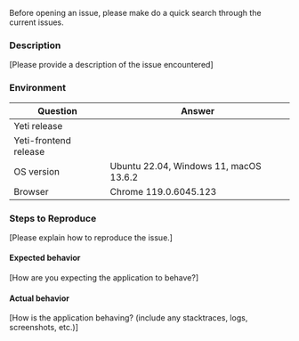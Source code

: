 Before opening an issue, please make do a quick search through the current issues.

### Description
[Please provide a description of the issue encountered]

### Environment

| Question         | Answer
|---------------------------|--------------------
| Yeti release              |
| Yeti-frontend release     |
| OS version                | Ubuntu 22.04, Windows 11, macOS 13.6.2
| Browser                   | Chrome 119.0.6045.123

### Steps to Reproduce

[Please explain how to reproduce the issue.]

#### Expected behavior
[How are you expecting the application to behave?]

#### Actual behavior
[How is the application behaving? (include any stacktraces, logs, screenshots, etc.)]

